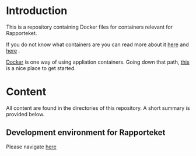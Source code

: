 # Introduction
This is a repository containing Docker files for containers relevant for
Rapporteket.

If you do not know what containers are you can read more about it
[here](https://www.cio.com/article/2924995/software/what-are-containers-and-why-do-you-need-them.html) and
[here](https://en.wikipedia.org/wiki/Operating-system-level_virtualization#cite_note-1)
.

[Docker](https://www.docker.com/) is one way of using appliation containers.
Going down that path, [this](https://docs.docker.com/get-started/) is a nice
place to get started.

# Content
All content are found in the directories of this repository. A short summary is
provided below.

## Development environment for Rapporteket
Please navigate [here](https://github.com/Rapporteket/docker/tree/master/rap-dev)
